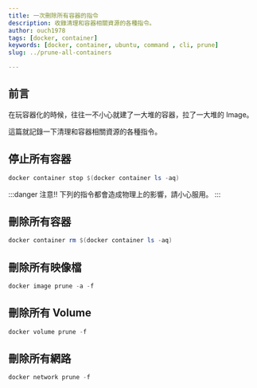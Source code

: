 ```yaml
---
title: 一次刪除所有容器的指令
description: 收錄清理和容器相關資源的各種指令。
author: ouch1978
tags: [docker, container]
keywords: [docker, container, ubuntu, command , cli, prune]
slug: ../prune-all-containers

---
```


## 前言

在玩容器化的時候，往往一不小心就建了一大堆的容器，拉了一大堆的 Image。

這篇就記錄一下清理和容器相關資源的各種指令。

## 停止所有容器

```powershell
docker container stop $(docker container ls -aq)
```

:::danger
注意!! 下列的指令都會造成物理上的影響，請小心服用。
:::

## 刪除所有容器

```powershell
docker container rm $(docker container ls -aq)
```

## 刪除所有映像檔

```powershell
docker image prune -a -f
```

## 刪除所有 Volume

```powershell
docker volume prune -f
```

## 刪除所有網路

```powershell
docker network prune -f
```
